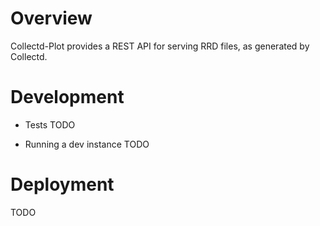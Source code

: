 
# Overview

  Collectd-Plot provides a REST API for serving RRD files, as generated by Collectd.

# Development

  * Tests
    TODO

  * Running a dev instance
    TODO

# Deployment

  TODO
